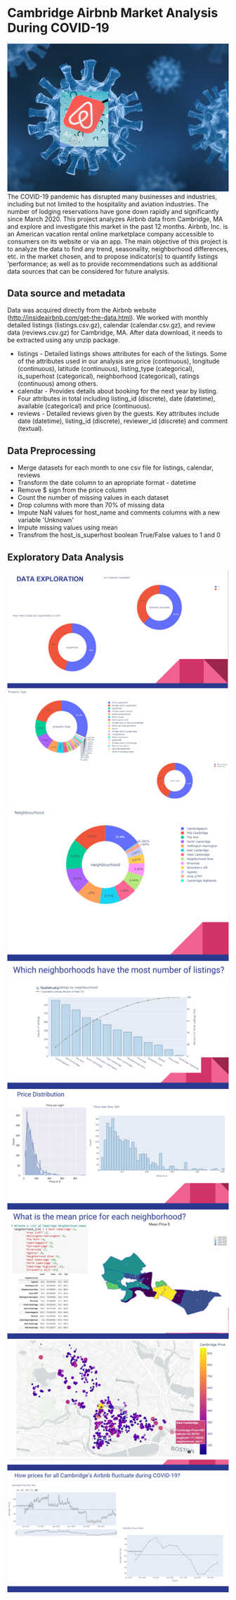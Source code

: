 # Cambridge Airbnb Market Analysis During COVID-19
![](pic/Picture1.png)
The COVID-19 pandemic has disrupted many businesses and industries, including but not limited to the hospitality and aviation industries. The number of lodging reservations have gone down rapidly and significantly since March 2020. This project analyzes Airbnb data from Cambridge, MA and explore and investigate this market in the past 12 months.
Airbnb, Inc. is an American vacation rental online marketplace company accessible to consumers on its website or via an app.
The main objective of this project is to analyze the data to find any trend, seasonality, neighborhood differences, etc. in the market chosen, and to propose indicator(s) to quantify listings ‘performance; as well as to provide recommendations such as additional data sources that can be considered for future analysis.

## Data source and metadata

Data was acquired directly from the Airbnb website (http://insideairbnb.com/get-the-data.html). We worked with monthly detailed listings (listings.csv.gz), calendar (calendar.csv.gz), and review data (reviews.csv.gz) for Cambridge, MA. After data download, it needs to be extracted using any unzip package.
- listings - Detailed listings shows attributes for each of the listings. Some of the attributes used in our analysis are price (continuous), longitude (continuous), latitude (continuous), listing_type (categorical), is_superhost (categorical), neighborhood (categorical), ratings (continuous) among others.
- calendar - Provides details about booking for the next year by listing. Four attributes in total including listing_id (discrete), date (datetime), available (categorical) and price (continuous).
- reviews - Detailed reviews given by the guests. Key attributes include date (datetime), listing_id (discrete), reviewer_id (discrete) and comment (textual).

## Data Preprocessing
- Merge datasets for each month to one csv file for listings, calendar, reviews
- Transform the date column to an apropriate format - datetime
- Remove $ sign from the price column 
- Count the number of missing values in each dataset
- Drop columns with more than 70% of missing data
- Impute NaN values for host_name and comments columns with a new variable 'Unknown'
- Impute missing values using mean 
- Transfrom the host_is_superhost boolean True/False values to 1 and 0

## Exploratory Data Analysis
![](pic/pic1.png)
![](pic/pic2.png)
![](pic/pic3.png)
![](pic/pic4.png)
![](pic/pic5.png)
![](pic/pic6.png)
![](pic/pic7.png)
![](pic/pic8.png)
